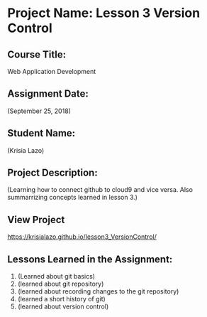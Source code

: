 # Project Name:  Lesson 3 Version Control


## Course Title:
Web Application Development

## Assignment Date:  
(September 25, 2018)

## Student Name:  
(Krisia Lazo)

## Project Description:
(Learning how to connect github to cloud9 and vice versa. Also summarrizing concepts learned in lesson 3.)

## View Project
https://krisialazo.github.io/lesson3_VersionControl/

## Lessons Learned in the Assignment:
1. (Learned about git basics)
2. (learned about git repository)
3. (learned about recording changes to the git repository)
4. (learned a short history of git)
5. (learned about version control)

